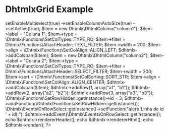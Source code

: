 # DhtmlxGrid Example

<?php
//copy public/grid folder to your public

use Dhtmlx;

$dhtmlx->setEnableMultiselect(true)
    ->setEnableColumnAutoSize(true)
    ->setActive(true);

$item = new Dhtmlx\DhtmlColumn("column1");
$item->label = "Coluna 1";
$item->type = \Dhtmlx\Functions\SetColTypes::TYPE_RO;
$item->filter = Dhtmlx\Functions\AttachHeader::TEXT_FILTER;
$item->width = 200;
$item->align = \Dhtmlx\Functions\SetColAlign::ALIGN_LEFT;
$dhtmlx->addColspan($item);

$item = new Dhtmlx\DhtmlColumn("column2");
$item->label = "Coluna 2";
$item->type = \Dhtmlx\Functions\SetColTypes::TYPE_RO;
$item->filter = Dhtmlx\Functions\AttachHeader::SELECT_FILTER;
$item->width = 300;
$item->sort = \Dhtmlx\Functions\SetColSorting::SORT_STR;
$item->align = \Dhtmlx\Functions\SetColAlign::ALIGN_CENTER;
$dhtmlx->addColspan($item);

$dhtmlx->addRow(1, array("a1", "b1"));
$dhtmlx->addRow(2, array("a2", "b2"));
$dhtmlx->addRow(3, array("a3", "b3"));

\Dhtmlx\Functions\SetRowHidden::getInstance()->id = 3;
$dhtmlx->addFunction(\Dhtmlx\Functions\SetRowHidden::getInstance());

\Dhtmlx\Events\OnRowSelect::getInstance()->setFunction("alert('Linha de id ' + id);");
$dhtmlx->addEvent(\Dhtmlx\Events\OnRowSelect::getInstance());

echo $dhtmlx->rendererHeader();
echo $dhtmlx->rendererHtml();
echo $dhtmlx->render();
?>

<script>
    <?php
        \Dhtmlx\Functions\SetColumnLabel::getInstance()->label = "Novo Label";
        echo \Dhtmlx\Functions\SetColumnLabel::getInstance()->render();
    ?>

    function cell(row,column){
        <?php
            \Dhtmlx\Functions\CellById::getInstance()->idColumn = 'column';
            \Dhtmlx\Functions\CellById::getInstance()->idRow = 'row';
            echo "return " . \Dhtmlx\Functions\CellById::getInstance()->render();
        ?>
    }
    var teste = cell(1,0);
    console.dir(teste.cell.innerHTML);
</script>